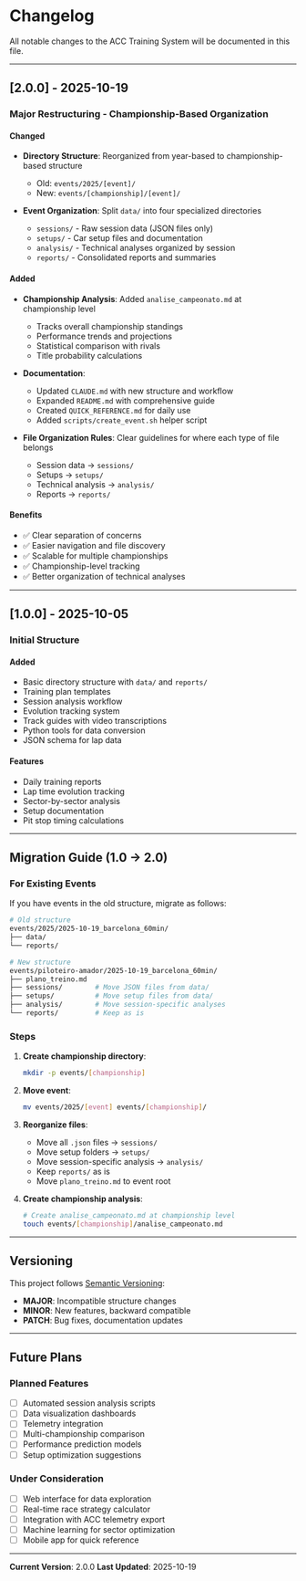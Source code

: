 # Changelog

All notable changes to the ACC Training System will be documented in this file.

---

## [2.0.0] - 2025-10-19

### Major Restructuring - Championship-Based Organization

#### Changed
- **Directory Structure**: Reorganized from year-based to championship-based structure
  - Old: `events/2025/[event]/`
  - New: `events/[championship]/[event]/`

- **Event Organization**: Split `data/` into four specialized directories
  - `sessions/` - Raw session data (JSON files only)
  - `setups/` - Car setup files and documentation
  - `analysis/` - Technical analyses organized by session
  - `reports/` - Consolidated reports and summaries

#### Added
- **Championship Analysis**: Added `analise_campeonato.md` at championship level
  - Tracks overall championship standings
  - Performance trends and projections
  - Statistical comparison with rivals
  - Title probability calculations

- **Documentation**:
  - Updated `CLAUDE.md` with new structure and workflow
  - Expanded `README.md` with comprehensive guide
  - Created `QUICK_REFERENCE.md` for daily use
  - Added `scripts/create_event.sh` helper script

- **File Organization Rules**: Clear guidelines for where each type of file belongs
  - Session data → `sessions/`
  - Setups → `setups/`
  - Technical analysis → `analysis/`
  - Reports → `reports/`

#### Benefits
- ✅ Clear separation of concerns
- ✅ Easier navigation and file discovery
- ✅ Scalable for multiple championships
- ✅ Championship-level tracking
- ✅ Better organization of technical analyses

---

## [1.0.0] - 2025-10-05

### Initial Structure

#### Added
- Basic directory structure with `data/` and `reports/`
- Training plan templates
- Session analysis workflow
- Evolution tracking system
- Track guides with video transcriptions
- Python tools for data conversion
- JSON schema for lap data

#### Features
- Daily training reports
- Lap time evolution tracking
- Sector-by-sector analysis
- Setup documentation
- Pit stop timing calculations

---

## Migration Guide (1.0 → 2.0)

### For Existing Events

If you have events in the old structure, migrate as follows:

```bash
# Old structure
events/2025/2025-10-19_barcelona_60min/
├── data/
└── reports/

# New structure
events/piloteiro-amador/2025-10-19_barcelona_60min/
├── plano_treino.md
├── sessions/        # Move JSON files from data/
├── setups/          # Move setup files from data/
├── analysis/        # Move session-specific analyses
└── reports/         # Keep as is
```

### Steps

1. **Create championship directory**:
   ```bash
   mkdir -p events/[championship]
   ```

2. **Move event**:
   ```bash
   mv events/2025/[event] events/[championship]/
   ```

3. **Reorganize files**:
   - Move all `.json` files → `sessions/`
   - Move setup folders → `setups/`
   - Move session-specific analysis → `analysis/`
   - Keep `reports/` as is
   - Move `plano_treino.md` to event root

4. **Create championship analysis**:
   ```bash
   # Create analise_campeonato.md at championship level
   touch events/[championship]/analise_campeonato.md
   ```

---

## Versioning

This project follows [Semantic Versioning](https://semver.org/):
- **MAJOR**: Incompatible structure changes
- **MINOR**: New features, backward compatible
- **PATCH**: Bug fixes, documentation updates

---

## Future Plans

### Planned Features
- [ ] Automated session analysis scripts
- [ ] Data visualization dashboards
- [ ] Telemetry integration
- [ ] Multi-championship comparison
- [ ] Performance prediction models
- [ ] Setup optimization suggestions

### Under Consideration
- [ ] Web interface for data exploration
- [ ] Real-time race strategy calculator
- [ ] Integration with ACC telemetry export
- [ ] Machine learning for sector optimization
- [ ] Mobile app for quick reference

---

**Current Version**: 2.0.0
**Last Updated**: 2025-10-19

